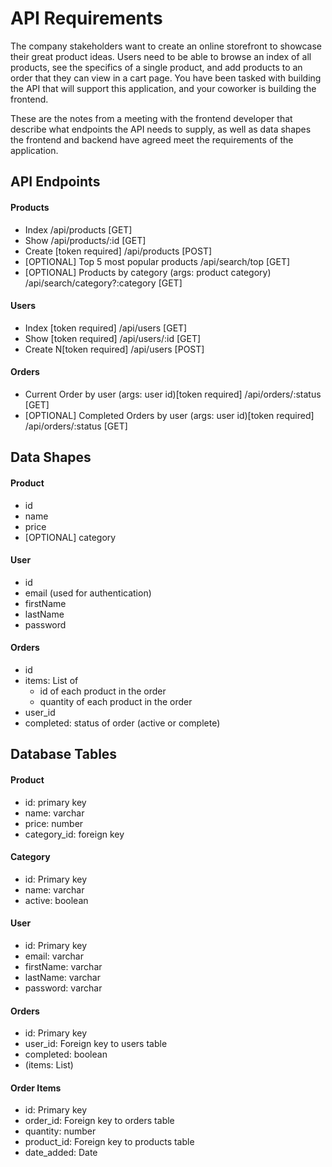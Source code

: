 # API Requirements
The company stakeholders want to create an online storefront to showcase their great product ideas. Users need to be able to browse an index of all products, see the specifics of a single product, and add products to an order that they can view in a cart page. You have been tasked with building the API that will support this application, and your coworker is building the frontend.

These are the notes from a meeting with the frontend developer that describe what endpoints the API needs to supply, as well as data shapes the frontend and backend have agreed meet the requirements of the application. 

## API Endpoints
#### Products
- Index /api/products [GET]
- Show /api/products/:id [GET]
- Create [token required] /api/products [POST]
- [OPTIONAL] Top 5 most popular products  /api/search/top [GET]
- [OPTIONAL] Products by category (args: product category) /api/search/category?:category [GET]

#### Users
- Index [token required] /api/users [GET]
- Show [token required] /api/users/:id [GET]
- Create N[token required] /api/users [POST]

#### Orders
- Current Order by user (args: user id)[token required] /api/orders/:status [GET]
- [OPTIONAL] Completed Orders by user (args: user id)[token required] /api/orders/:status [GET]

## Data Shapes
#### Product
- id
- name
- price
- [OPTIONAL] category

#### User
- id
- email (used for authentication)
- firstName
- lastName
- password

#### Orders
- id
- items: List of
  - id of each product in the order
  - quantity of each product in the order
- user_id
- completed: status of order (active or complete)

## Database Tables
#### Product
- id: primary key
- name: varchar
- price: number
- category_id: foreign key
#### Category
- id: Primary key
- name: varchar
- active: boolean
#### User
- id: Primary key
- email: varchar
- firstName: varchar
- lastName: varchar
- password: varchar
#### Orders
- id: Primary key
- user_id: Foreign key to users table
- completed: boolean
- (items: List)
#### Order Items
- id: Primary key
- order_id: Foreign key to orders table
- quantity: number
- product_id: Foreign key to products table
- date_added: Date

